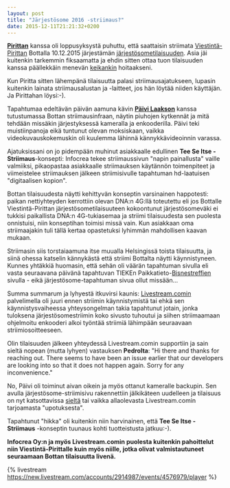 ```yaml
---
layout: post
title: "Järjestösome 2016 -striimaus?"
date: 2015-12-11T21:21:32+0200
---
```


**[Pirittan](https://twitter.com/Piritta)** kanssa oli loppusyksystä puhuttu, että saattaisin striimata [Viestintä-Pirittan](http://www.viestintapiritta.fi/) Bottalla 10.12.2015 järjestämän [järjestösometilaisuuden](http://www.viestintapiritta.fi/jarjestosomen-tila-kartoituksen-julkistaminen-ja-jarjestosome-trendit-2016/). Asia jäi kuitenkin tarkemmin fiksaamatta ja ehdin sitten ottaa tuon tilaisuuden kanssa päällekkäin menevän [keikankin](http://livestream.com/Infocrea-fi/ECVET-2015) hoitaakseni.

Kun Piritta sitten lähempänä tilaisuutta palasi striimausajatukseen, lupasin kuitenkin lainata striimausalustan ja -laitteet, jos hän löytää niiden käyttäjän. Ja Pirittahan löysi:-).<!--more-->

Tapahtumaa edeltävän päivän aamuna kävin **[Päivi Laakson](https://twitter.com/PLaakso)** kanssa tutustumassa Bottan striimausinfraan, näytin piuhojen kytkennät ja mitä tehdään missäkin järjestyksessä kameralla ja enkooderilla. Päivi teki muistiinpanoja eikä tuntunut olevan moksiskaan, vaikka videokuvauskokemuskin oli kuulemma lähinnä kännykkävideoinnin varassa.

Ajatuksissani on jo pidempään muhinut asiakkaalle edullinen **Tee Se Itse -Striimaus**-konsepti: Infocrea tekee striimaussivun "napin painallusta" vaille valmiiksi, pikaopastaa asiakkaalle striimauksen käytännön toimenpiteet ja viimeistelee striimauksen jälkeen striimisivulle tapahtuman hd-laatuisen "digitaalisen kopion".

Bottan tilaisuudesta näytti kehittyvän konseptin varsinainen happotesti: paikan  nettiyhteyden kerrottiin olevan DNA:n 4G:llä toteutettu eli jos Bottalle Viestintä-Pirittan järjestösometilaisuuteen kokoontunut järjestösomeväki ei tukkisi paikallista DNA:n 4G-tukiasemaa ja striimi tilaisuudesta sen puolesta onnistuisi, niin konseptihan toimisi missä vain. Kun asiakkaan oma striimaajakin tuli tällä kertaa opastetuksi lyhimmän mahdollisen kaavan mukaan.  

Striimasin siis torstaiaamuna itse muualla Helsingissä toista tilaisuutta, ja siinä ohessa katselin kännykästä että striimi Bottalta näytti käynnistyneen. Kunnes yhtäkkiä huomasin, että sehän oli väärän tapahtuman sivulla eli vasta seuraavana päivänä tapahtuvan TIEKEn Paikkatieto-[Bisnestreffien](https://livestream.com/ITstriimIT/bt122-paikkatieto) sivulla - eikä järjestösome-tapahtuman sivua ollut missään...

Summa summarum ja lyhyestä itkuvirsi kaunis: [Livestream.comin](http://livestream.com) palvelimella oli juuri ennen striimin käynnistymistä tai ehkä sen käynnistysvaiheessa yhteysongelman takia tapahtunut jotain, jonka tuloksena järjestösomestriimin koko sivusto tuhoutui ja siihen striimaamaan ohjelmoitu enkooderi alkoi työntää striimiä lähimpään seuraavaan striimiosoitteeseen.

Olin tilaisuuden jälkeen yhteydessä Livestream.comin supportiin ja sain sieltä nopean (mutta lyhyen) vastauksen **Pedrolta**: "Hi there and thanks for reaching out. There seems to have been an issue earlier that our developers are looking into so that it does not happen again. Sorry for any inconvenience."

No, Päivi oli toiminut aivan oikein ja myös ottanut kameralle backupin. Sen avulla järjestösome-striimisivu rakennettiin jälkikäteen uudelleen ja tilaisuus on nyt katsottavissa [sieltä](https://livestream.com/ITstriimIT/jarjestosometrendit2016) tai vaikka allaolevasta Livestream.comin tarjoamasta "upotuksesta".

Tapahtunut "hikka" oli kuitenkin niin harvinainen, että **Tee Se Itse -Striimaus** -konseptin tuunaus kohti tuotteistusta jatkuu:-).

**Infocrea Oy:n ja myös Livestream.comin puolesta kuitenkin pahoittelut niin Viestintä-Pirittalle kuin myös niille, jotka olivat valmistautuneet seuraamaan Bottan tilaisuutta livenä.**

{% livestream https://new.livestream.com/accounts/2914987/events/4576979/player %}
